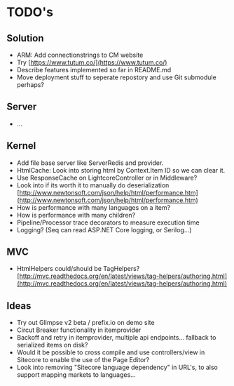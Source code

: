 # TODO's #

## Solution ##

- ARM: Add connectionstrings to CM website
- Try [https://www.tutum.co/](https://www.tutum.co/)
- Describe features implemented so far in README.md
- Move deployment stuff to seperate repostory and use Git submodule perhaps?

## Server ##

- ...

## Kernel ##

- Add file base server like ServerRedis and provider.
- HtmlCache: Look into storing html by Context.Item ID so we can clear it.
- Use ResponseCache on LightcoreController or in Middleware?
- Look into if its worth it to manually do deserialization [http://www.newtonsoft.com/json/help/html/performance.htm](http://www.newtonsoft.com/json/help/html/performance.htm)
- How is performance with many languages on a item?
- How is performance with many children?
- Pipeline/Processor trace decorators to measure execution time
- Logging? (Seq can read ASP.NET Core logging, or Serilog...)

## MVC ##

- HtmlHelpers could/should be TagHelpers? [http://mvc.readthedocs.org/en/latest/views/tag-helpers/authoring.html](http://mvc.readthedocs.org/en/latest/views/tag-helpers/authoring.html)

## Ideas ##

- Try out Glimpse v2 beta / prefix.io on demo site
- Circut Breaker functionality in itemprovider
- Backoff and retry in itemprovider, multiple api endpoints... fallback to serialized items on disk?
- Would it be possible to cross compile and use controllers/view in Sitecore to enable the use of the Page Editor?
- Look into removing "Sitecore language dependency" in URL's, to also support mapping markets to languages...